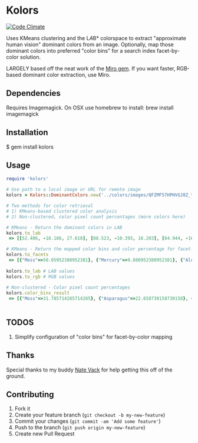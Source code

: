 # Kolors
[![Code Climate](https://codeclimate.com/github/ewlarson/kolors.png)](https://codeclimate.com/github/ewlarson/kolors)

Uses KMeans clustering and the L*A*B* colorspace to extract "approximate human vision" dominant colors from an image.  Optionally, map those dominant colors into preferred "color bins" for a search index facet-by-color solution.

LARGELY based off the neat work of the [Miro gem](https://github.com/jonbuda/miro).  If you want faster, RGB-based dominant color extraction, use Miro.

## Dependencies

Requires Imagemagick.  On OSX use homebrew to install: brew install imagemagick

## Installation

$ gem install kolors

## Usage

```ruby
require 'kolors'

# Use path to a local image or URL for remote image
kolors = Kolors::DominantColors.new('../colors/images/QFZMF57HPHVGJ8Z_thumb.png')

# Two methods for color retrieval
# 1) KMeans-based clustered color analysis
# 2) Non-clustered, color pixel count percentages (more colors here)

# KMeans - Return the dominant colors in LAB
kolors.to_lab
 => [[52.406, -18.186, 27.618], [88.523, -10.393, 16.203], [64.944, -16.181, 24.419], [28.486, -16.665, 22.73]]

# KMeans - Return the mapped color bins and color percentage for facet-by-color
kolors.to_facets
 => [{"Moss"=>50.05952380952381}, {"Mercury"=>9.880952380952381}, {"Aluminum"=>19.186507936507937}, {"Iron"=>20.873015873015873}]
 
kolors.to_lab # LAB values
kolors.to_rgb # RGB values
 
# Non-clustered - Color pixel count percentages
kolors.color_bins_result
 => [{"Moss"=>31.785714285714285}, {"Asparagus"=>22.658730158730158}, {"Aluminum"=>7.420634920634921}, {"Tungsten"=>5.396825396825397}, {"Magnesium"=>4.821428571428572}, {"Iron"=>4.424603174603175}, {"Steel"=>4.067460317460317}, {"Silver"=>3.8293650793650795}, {"Tin"=>3.7896825396825395}, {"Mercury"=>3.6904761904761907}, {"Nickel"=>3.5515873015873014}, {"Lead"=>2.380952380952381}, {"Snow"=>2.0634920634920633}, {"Licorice"=>0.11904761904761905}]
 
```

## TODOS

1. Simplify configuration of "color bins" for facet-by-color mapping

## Thanks

Special thanks to my buddy [Nate Vack](https://github.com/njvack) for help getting this off of the ground.

## Contributing

1. Fork it
2. Create your feature branch (`git checkout -b my-new-feature`)
3. Commit your changes (`git commit -am 'Add some feature'`)
4. Push to the branch (`git push origin my-new-feature`)
5. Create new Pull Request
